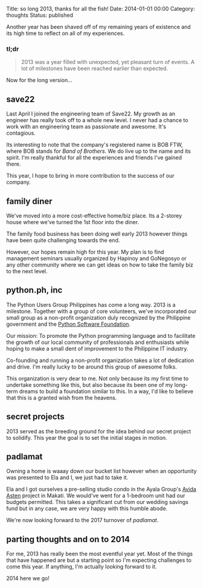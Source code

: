 Title: so long 2013, thanks for all the fish!
Date: 2014-01-01 00:00
Category: thoughts
Status: published


Another year has been shaved off of my remaining years of existence and its 
high time to reflect on all of my experiences.

### tl;dr

> 2013 was a year filled with unexpected, yet pleasant turn of events.
> A lot of milestones have been reached earlier than expected.

Now for the long version...

## save22

Last April I joined the engineering team of Save22. My growth as an engineer 
has really took off to a whole new level. I never had a chance to work with an 
engineering team as passionate and awesome. It's contagious.

Its interesting to note that the company's registered name is BOB FTW, where 
BOB stands for _Band of Brothers_. We do live up to the name and its spirit. 
I'm really thankful for all the experiences and friends I've gained there.

This year, I hope to bring in more contribution to the success of our company.

## family diner

We've moved into a more cost-effective home/biz place. Its a 2-storey house 
where we've turned the 1st floor into the diner.

The family food business has been doing well early 2013 however things have 
been quite challenging towards the end.

However, our hopes remain high for this year. My plan is to find management 
seminars usually organized by Hapinoy and GoNegosyo or any other community 
where we can get ideas on how to take the family biz to the next level.

## python.ph, inc

The Python Users Group Philippines has come a long way. 2013 is a milestone. 
Together with a group of core volunteers, we've incorporated our small group as 
a non-profit organization duly recognized by the Philippine government and the 
[Python Software Foundation](http://www.python.org/psf/).

Our mission: To promote the Python programming language and to facilitate the 
growth of our local community of professionals and enthusiasts while hoping to 
make a small dent of improvement to the Philippine IT industry.

Co-founding and running a non-profit organization takes a lot of dedication and 
drive. I'm really lucky to be around this group of awesome folks.

This organization is very dear to me. Not only because its my first time to 
undertake something like this, but also because its been one of my long-term 
dreams to build a foundation similar to this. In a way, I'd like to believe 
that this is a granted wish from the heavens.

## secret projects

2013 served as the breeding ground for the idea behind our secret project to 
solidify. This year the goal is to set the initial stages in motion.

## padlamat

Owning a home is waaay down our bucket list however when an opportunity was 
presented to Ela and I, we just had to take it.

Ela and I got ourselves a pre-selling studio condo in the Ayala Group's 
[Avida Asten](http://www.avidaland.com/Avida-towers-asten.php) project in 
Makati. We would've went for a 1-bedroom unit had our budgets permitted. This 
takes a significant cut from our wedding savings fund but in any case, we are 
very happy with this humble abode.

We're now looking forward to the 2017 turnover of _padlamat_.

## parting thoughts and on to 2014

For me, 2013 has really been the most eventful year yet. Most of the things 
that have happened are but a starting point so I'm expecting challenges to come 
this year. If anything, I'm actually looking forward to it.

2014 here we go!
